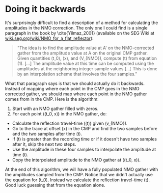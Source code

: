 # Doing it backwards

It's surprisingly difficult to find a description of a method for calculating the amplitudes in the NMO correction.
The only one I could find is a single paragraph in the book by \cite{Yilmaz_2001} (available on the SEG Wiki at [wiki.seg.org/wiki/NMO\_for\_a\_flat\_reflector](http://wiki.seg.org/wiki/NMO_for_a_flat_reflector)):

> "The idea is to find the amplitude value at A' on the NMO-corrected gather from the amplitude value at A on the original CMP gather. Given quantities \(t_0\), \(x\), and \(V_{NMO}\), compute \(t\) from equation (1). [...] The amplitude value at this time can be computed using the amplitudes at the neighboring integer sample values [...] This is done by an interpolation scheme that involves the four samples."

What that paragraph says is that we should actually do it backwards. 
Instead of mapping where each point in the CMP goes in the NMO corrected gather, we should map where each point in the NMO gather comes from in the CMP.
Here is the algorithm:

1. Start with an NMO gather filled with zeros.
2. For each point (\(t_0, x\)) in the NMO gather, do:

* Calculate the reflection travel-time (\(t\)) given \(v_{NMO}\).
* Go to the trace at offset \(x\) in the CMP and find the two samples before and the two samples after time \(t\).
* If \(t\) is greater than the recording time or if it doesn't have two samples after it, skip the next two steps.
* Use the amplitude in these four samples to interpolate the amplitude at time \(t\).
* Copy the interpolated amplitude to the NMO gather at (\(t_0, x\)).

At the end of this algorithm, we will have a fully populated NMO gather with the amplitudes sampled from the CMP. 
Notice that we didn't actually use the equation for \(t_0\).
Instead we calculate the reflection travel-time \(t\).
Good luck guessing that from the equation alone.
